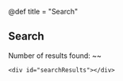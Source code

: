 @def title = "Search"

## Search



Number of results found: ~~~<span id="resultCount"></span>~~~


~~~
<div id="searchResults"></div>
~~~

